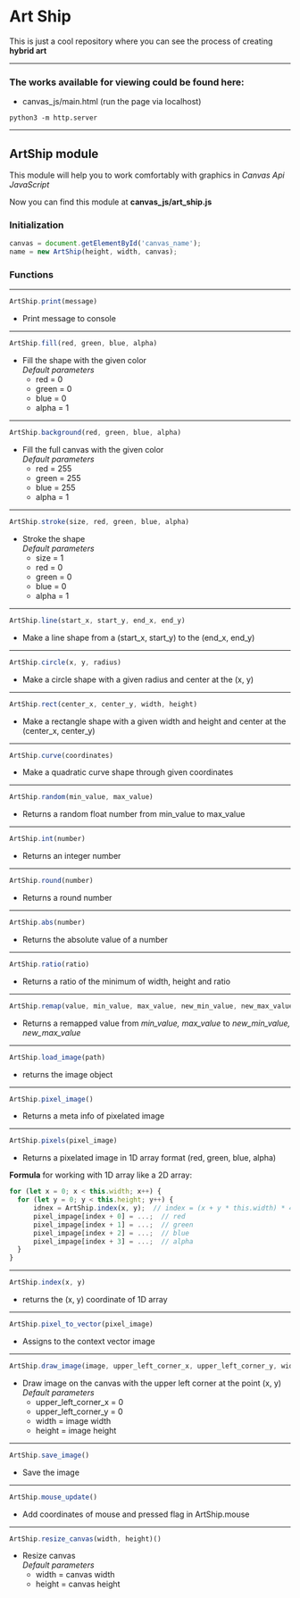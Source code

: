 # Art Ship

This is just a cool repository where you can see the process of creating **hybrid art**

---

### The works available for viewing could be found here:
- canvas_js/main.html (run the page via localhost)
```shell
python3 -m http.server
```

---

## ArtShip module
This module will help you to work comfortably with graphics in *Canvas Api JavaScript*

Now you can find this module at **canvas_js/art_ship.js**

### Initialization

```javascript
canvas = document.getElementById('canvas_name');
name = new ArtShip(height, width, canvas);
```

### Functions

___
```javascript
ArtShip.print(message)
```
- Print message to console


___
```javascript
ArtShip.fill(red, green, blue, alpha)
```
- Fill the shape with the given color <br>
  *Default parameters*
    - red = 0
    - green = 0
    - blue = 0
    - alpha = 1

___
```javascript
ArtShip.background(red, green, blue, alpha)
```
- Fill the full canvas with the given color <br>
  *Default parameters*
  - red = 255
  - green = 255
  - blue = 255
  - alpha = 1

___
```javascript
ArtShip.stroke(size, red, green, blue, alpha)
```
- Stroke the shape <br>
  *Default parameters*
  - size = 1
  - red = 0
  - green = 0
  - blue = 0
  - alpha = 1

___
```javascript
ArtShip.line(start_x, start_y, end_x, end_y)
```
- Make a line shape from a (start_x, start_y) to the (end_x, end_y)

___
```javascript
ArtShip.circle(x, y, radius)
```
- Make a circle shape with a given radius and center at the (x, y)

___
```javascript
ArtShip.rect(center_x, center_y, width, height)
```
- Make a rectangle shape with a given width and height and center at the (center_x, center_y)

___
```javascript
ArtShip.curve(coordinates)
```
- Make a quadratic curve shape through given coordinates

___
```javascript
ArtShip.random(min_value, max_value)
```
- Returns a random float number from min_value to max_value

___
```javascript
ArtShip.int(number)
```
- Returns an integer number

___
```javascript
ArtShip.round(number)
```
- Returns a round number

___
```javascript
ArtShip.abs(number)
```
- Returns the absolute value of a number

___
```javascript
ArtShip.ratio(ratio)
```
- Returns a ratio of the minimum of width, height and ratio

___
```javascript
ArtShip.remap(value, min_value, max_value, new_min_value, new_max_value)
```
- Returns a remapped value from *min_value, max_value* to *new_min_value, new_max_value*

___
```javascript
ArtShip.load_image(path)
```
- returns the image object

___
```javascript
ArtShip.pixel_image()
```
- Returns a meta info of pixelated image

___
```javascript
ArtShip.pixels(pixel_image)
```
- Returns a pixelated image in 1D array format (red, green, blue, alpha)

**Formula** for working with 1D array like a 2D array:
```javascript
for (let x = 0; x < this.width; x++) {
  for (let y = 0; y < this.height; y++) {
      idnex = ArtShip.index(x, y);  // index = (x + y * this.width) * 4;
      pixel_impage[index + 0] = ...;  // red
      pixel_impage[index + 1] = ...;  // green
      pixel_impage[index + 2] = ...;  // blue
      pixel_impage[index + 3] = ...;  // alpha
  }
}
```

___
```javascript
ArtShip.index(x, y)
```
- returns the (x, y) coordinate of 1D array

___
```javascript
ArtShip.pixel_to_vector(pixel_image)
```
- Assigns to the context vector image

___
```javascript
ArtShip.draw_image(image, upper_left_corner_x, upper_left_corner_y, width, height)
```
- Draw image on the canvas with the upper left corner at the point (x, y) <br>
  *Default parameters*
  - upper_left_corner_x = 0
  - upper_left_corner_y = 0
  - width = image width
  - height = image height

___
```javascript
ArtShip.save_image()
```
- Save the image

___
```javascript
ArtShip.mouse_update()
```
- Add coordinates of mouse and pressed flag in ArtShip.mouse

___
```javascript
ArtShip.resize_canvas(width, height)()
```
- Resize canvas <br>
  *Default parameters*
  - width = canvas width
  - height = canvas height
